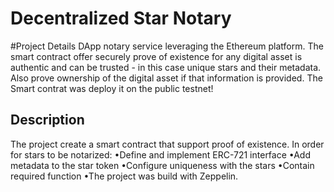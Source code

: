 # Decentralized Star Notary

#Project Details
DApp notary service leveraging the Ethereum platform. 
The smart contract  offer securely prove of existence for any digital asset  is authentic and can be trusted - in this case unique stars and their metadata.  
Also prove ownership of the digital asset if that information is provided.
The Smart contrat was deploy it on the public testnet!



## Description
The project create a smart contract that support proof of existence. In order for stars to be notarized:
•Define and implement ERC-721 interface
•Add metadata to the star token
•Configure uniqueness with the stars
•Contain required function
•The project was build  with Zeppelin.